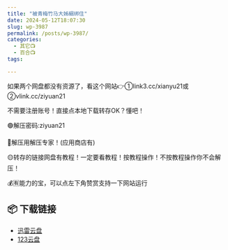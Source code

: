 ```yaml
---
title: "被青梅竹马大姊綑绑住"
date: 2024-05-12T18:07:30
slug: wp-3987
permalink: /posts/wp-3987/
categories:
  - 其它📺
  - 百合📺
tags:

---
```


如果两个网盘都没有资源了，看这个网站👉①link3.cc/xianyu21或②vlink.cc/ziyuan21

不需要注册账号！直接点本地下载转存OK？懂吧！

🟢解压密码:ziyuan21

🔵解压用解压专家！(应用商店有)

🟡转存的链接网盘有教程！一定要看教程！按教程操作！不按教程操作你不会解压！

💰🈶能力的宝，可以点左下角赞赏支持一下网站运行

## 📦 下载链接
- [迅雷云盘](https://blziyuan21.com/pay-download/3987?key=fed9b8c39e&down_id=0)
- [123云盘](https://blziyuan21.com/pay-download/3987?key=fed9b8c39e&down_id=1)


